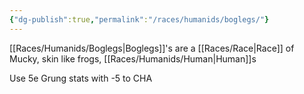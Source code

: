 ```yaml
---
{"dg-publish":true,"permalink":"/races/humanids/boglegs/"}
---
```


[[Races/Humanids/Boglegs\|Boglegs]]'s are a [[Races/Race\|Race]] of Mucky, skin like frogs, [[Races/Humanids/Human\|Human]]s

Use 5e Grung stats with -5 to CHA